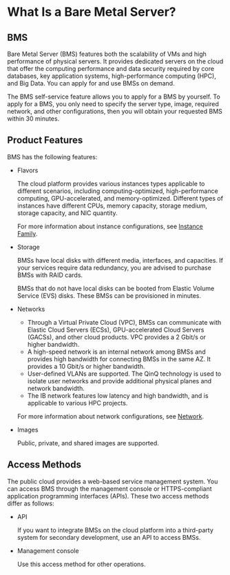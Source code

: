 # What Is a Bare Metal Server?<a name="EN-US_TOPIC_0083745256"></a>

## BMS<a name="section61491597525"></a>

Bare Metal Server \(BMS\) features both the scalability of VMs and high performance of physical servers. It provides dedicated servers on the cloud that offer the computing performance and data security required by core databases, key application systems, high-performance computing \(HPC\), and Big Data. You can apply for and use BMSs on demand.

The BMS self-service feature allows you to apply for a BMS by yourself. To apply for a BMS, you only need to specify the server type, image, required network, and other configurations, then you will obtain your requested BMS within 30 minutes. 

## Product Features<a name="section121621427152512"></a>

BMS has the following features:

-   Flavors

    The cloud platform provides various instances types applicable to different scenarios, including computing-optimized, high-performance computing, GPU-accelerated, and memory-optimized. Different types of instances have different CPUs, memory capacity, storage medium, storage capacity, and NIC quantity.

    For more information about instance configurations, see  [Instance Family](instance-family.md).

-   Storage

    BMSs have local disks with different media, interfaces, and capacities. If your services require data redundancy, you are advised to purchase BMSs with RAID cards.

    BMSs that do not have local disks can be booted from Elastic Volume Service \(EVS\) disks. These BMSs can be provisioned in minutes.

-   Networks

    -   Through a Virtual Private Cloud \(VPC\), BMSs can communicate with Elastic Cloud Servers \(ECSs\), GPU-accelerated Cloud Servers \(GACSs\), and other cloud products. VPC provides a 2 Gbit/s or higher bandwidth.
    -   A high-speed network is an internal network among BMSs and provides high bandwidth for connecting BMSs in the same AZ. It provides a 10 Gbit/s or higher bandwidth.
    -   User-defined VLANs are supported. The QinQ technology is used to isolate user networks and provide additional physical planes and network bandwidth.
    -   The IB network features low latency and high bandwidth, and is applicable to various HPC projects.

    For more information about network configurations, see  [Network](network.md).

-   Images

    Public, private, and shared images are supported.


## Access Methods<a name="section1511192815918"></a>

The public cloud provides a web-based service management system. You can access BMS through the management console or HTTPS-compliant application programming interfaces \(APIs\). These two access methods differ as follows:

-   API

    If you want to integrate BMSs on the cloud platform into a third-party system for secondary development, use an API to access BMSs.

-   Management console

    Use this access method for other operations. 


